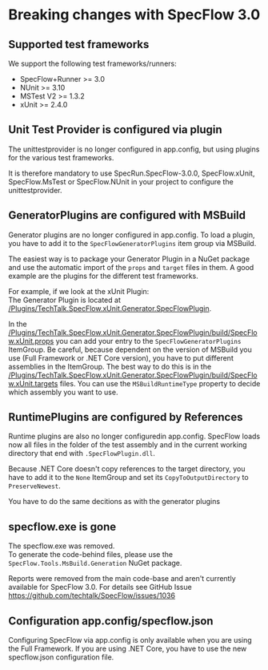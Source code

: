 # Breaking changes with SpecFlow 3.0

## Supported test frameworks

We support the following test frameworks/runners:

 - SpecFlow+Runner >= 3.0
 - NUnit >= 3.10
 - MSTest V2 >= 1.3.2
 - xUnit >= 2.4.0

## Unit Test Provider is configured via plugin

The unittestprovider is no longer configured in app.config, but using plugins for the various test frameworks.

It is therefore mandatory to use SpecRun.SpecFlow-3.0.0, SpecFlow.xUnit, SpecFlow.MsTest or SpecFlow.NUnit in your project to configure the unittestprovider.

## GeneratorPlugins are configured with MSBuild

Generator plugins are no longer configured in app.config.
To load a plugin, you have to add it to the `SpecFlowGeneratorPlugins` item group via MSBuild.

The easiest way is to package your Generator Plugin in a NuGet package and use the automatic import of the `props` and `target` files in them.
A good example are the plugins for the different test frameworks.

For example, if we look at the xUnit Plugin:  
The Generator Plugin is located at [/Plugins/TechTalk.SpecFlow.xUnit.Generator.SpecFlowPlugin](/Plugins/TechTalk.SpecFlow.xUnit.Generator.SpecFlowPlugin).

In the [/Plugins/TechTalk.SpecFlow.xUnit.Generator.SpecFlowPlugin/build/SpecFlow.xUnit.props](/Plugins/TechTalk.SpecFlow.xUnit.Generator.SpecFlowPlugin/build/SpecFlow.xUnit.props) you can add your entry to the `SpecFlowGeneratorPlugins` ItemGroup. Be careful, because dependent on the version of MSBuild you use (Full Framework or .NET Core version), you have to put different assemblies in the ItemGroup.
The best way to do this is in the [/Plugins/TechTalk.SpecFlow.xUnit.Generator.SpecFlowPlugin/build/SpecFlow.xUnit.targets](/Plugins/TechTalk.SpecFlow.xUnit.Generator.SpecFlowPlugin/build/SpecFlow.xUnit.targets) files. You can use the `MSBuildRuntimeType` property to decide which assembly you want to use.

## RuntimePlugins are configured by References

Runtime plugins are also no longer configuredin app.config.
SpecFlow loads now all files in the folder of the test assembly and in the current working directory that end with `.SpecFlowPlugin.dll`.

Because .NET Core doesn't copy references to the target directory, you have to add it to the `None` ItemGroup and set its `CopyToOutputDirectory` to `PreserveNewest`.

You have to do the same decitions <!-- What does this mean? --> as with the generator plugins

## specflow.exe is gone

The specflow.exe was removed.  
To generate the code-behind files, please use the `SpecFlow.Tools.MsBuild.Generation` NuGet package.  

Reports were removed from the main code-base and aren't currently available for SpecFlow 3.0. For details see GitHub Issue <https://github.com/techtalk/SpecFlow/issues/1036>

## Configuration app.config/specflow.json

Configuring SpecFlow via app.config is only available when you are using the Full Framework. If you are using .NET Core, you have to use the new specflow.json configuration file.

